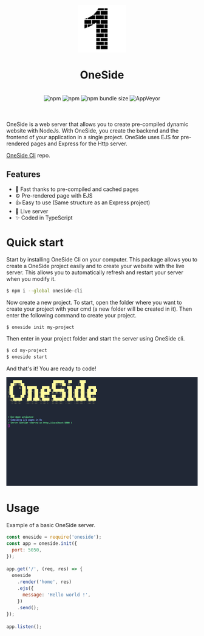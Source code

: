 <div align="center" style="margin-bottom: 20px">
    <a href="https://www.npmjs.com/package/oneside">
        <img src="img/logo.png" alt="Logo" width="125">
    </a>
    <h1>OneSide</h1>
    <br>
    <img alt="npm" src="https://img.shields.io/npm/v/oneside">
    <img alt="npm" src="https://img.shields.io/npm/dt/oneside">
    <img alt="npm bundle size" src="https://img.shields.io/bundlephobia/min/oneside">
    <img alt="AppVeyor" src="https://ci.appveyor.com/api/projects/status/iy89vgvvyn1ka6g5?svg=true">
</div>

<br>

OneSide is a web server that allows you to create pre-compiled dynamic website with NodeJs. With OneSide, you create the backend and the frontend of your application in a single project. OneSide uses EJS for pre-rendered pages and Express for the Http server.

[OneSide Cli](https://github.com/Marius-brt/OneSide-Cli) repo.

## Features

- 📨 Fast thanks to pre-compiled and cached pages
- ⚙️ Pre-rendered page with EJS
- 👍 Easy to use (Same structure as an Express project)
- 🔁 Live server
- ✨ Coded in TypeScript

# Quick start

Start by installing OneSide Cli on your computer. This package allows you to create a OneSide project easily and to create your website with the live server. This allows you to automatically refresh and restart your server when you modify it.

```bash
$ npm i --global oneside-cli
```

Now create a new project. To start, open the folder where you want to create your project with your cmd (a new folder will be created in it). Then enter the following command to create your project.

```bash
$ oneside init my-project
```

Then enter in your project folder and start the server using OneSide cli.

```bash
$ cd my-project
$ oneside start
```

And that's it! You are ready to code!

![cli](img/cli.png)

# Usage

Example of a basic OneSide server.

```js
const oneside = require('oneside');
const app = oneside.init({
  port: 5050,
});

app.get('/', (req, res) => {
  oneside
    .render('home', res)
    .ejs({
      message: 'Hello world !',
    })
    .send();
});

app.listen();
```

